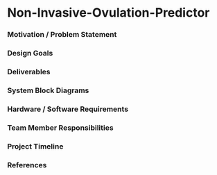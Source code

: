 # Non-Invasive-Ovulation-Predictor

### Motivation / Problem Statement

### Design Goals

### Deliverables

### System Block Diagrams

### Hardware / Software Requirements

### Team Member Responsibilities

### Project Timeline

### References
